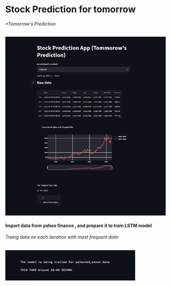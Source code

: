 # Stock Prediction for tomorrow
###### *Tomorrow's Prediction

![image info](./PIC1.png)
#### Import data from yahoo finance , and prepare it to train LSTM model
###### Traing data on each iteration with most frequent data
 ![image info](./pic3.png)